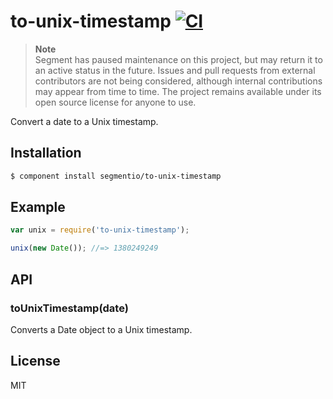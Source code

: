 # to-unix-timestamp [![CI][ci-badge]][ci-link]

> **Note**  
> Segment has paused maintenance on this project, but may return it to an active status in the future. Issues and pull requests from external contributors are not being considered, although internal contributions may appear from time to time. The project remains available under its open source license for anyone to use.

Convert a date to a Unix timestamp.

## Installation

```sh
$ component install segmentio/to-unix-timestamp
```

## Example

```js
var unix = require('to-unix-timestamp');

unix(new Date()); //=> 1380249249
```

## API

### toUnixTimestamp(date)

Converts a Date object to a Unix timestamp.

## License

MIT


[ci-badge]: https://circleci.com/gh/segmentio/to-unix-timestamp.svg?style=svg
[ci-link]: https://circleci.com/gh/segmentio/to-unix-timestamp
